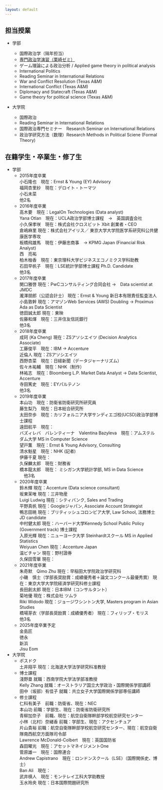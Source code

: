 ```yaml
---
layout: default
---
```


## 担当授業
- 学部
  - 国際政治学（隔年担当）
  - [専門政治学演習（栗崎ゼミ）](./u-seminar-j.html)
  - ゲーム理論による政治分析 / Applied game theory in political analysis
  - International Politics
  - Reading Seminar in International Relations
  - War and Conflict Resolution (Texas A&M)
  - International Conflict (Texas A&M)
  - Diplomacy and Statecraft (Texas A&M)
  - Game theory for political science (Texas A&M)

- 大学院
  - 国際政治
  - Reading Seminar in International Relations
  - 国際政治専門セミナー　Research Seminar on International Relations
  - 政治学研究方法（数理）Research Methods in Political Sciene (Formal Theory)

## 在籍学生・卒業生・修了生
- 学部
  - 2015年度卒業 <br>
    小石隆也　現在：Ernst & Young (EY) Advisory <br>
    福岡杏里紗　現在：デロイト・トーマツ <br>
    小石未菜 <br>
    他2名 <br>
  - 2016年度卒業 <br>
    高木要　現在：LegalOn Technologies (Data analyst) <br>
    Yana Otlan　現在：UCLA政治学部博士課程　→　英国調査会社 <br>
    小久保孝咲　現在：株式会社クロスビット Xbit 創業者・CEO <br>
    倉嶋麻里 現在：株式会社アイリス／ 東京大学大学院医学系研究科公共健康医学専攻 <br>
    板橋飛雄馬　現在：伊藤忠商事　→ KPMG Japan (Financial Risk Analyst) <br>
    西　亮祐 <br>
    柏木柚香　現在：東京理科大学ビジネスエコノミクス学科助教 <br>
    石田早帆子　現在：LSE統計学部博士課程 Ph.D. Candidate <br>
    他3名 <br>
  - 2017年度卒業 <br>
    関口雅啓 現在：PwCコンサルティング合同会社 →　Data scientist at JMDC <br>
    瀧澤朋郎（公認会計士） 現在：Ernst & Young 新日本有限責任監査法人 <br>
    小島敦幹  現在：アマゾンWeb Services (AWS) Doubling → Proximus Ada as Data Scientist <br>
    徳田誠太郎 現在：東映 <br>
    佐藤和煇　現在：三井住友信託銀行 <br>
    他3名 <br>
  - 2018年度卒業 <br>
    成珂 (Ka Cheng)  現在：ZSアソシエイツ (Decision Analytics Associate) <br>
    工藤俊平　現在：IBM -> Accenture <br>
    近倫人  現在：ZSアソシエイツ <br>
    西野杏菜　現在：日経新聞（データジャーナリズム） <br>
    佐々木祐輔　現在：NHK（制作） <br>
    林祐志　現在：Bloomberg L.P. Market Data Analyst -> Data Scientist, Accenture <br>
    寺田篤史　現在：EYパルテノン <br>
    他3名 <br>
  - 2019年度卒業 <br>
    本山功　現在：防衛省防衛研究所研究員 <br>
    藤生梨乃　現在：日本総合研究所 <br>
    太田奈歩　現在：カリフォルニア大学サンディエゴ校(UCSD)政治学部博士課程 <br>
    遠田航平　現在： <br>
    バズィレバ　バレンティーナ　Valentina Bazyleva　現在：アムステルダム大学 MS in Computer Science <br>
    望戸薫　現在：Ernst & Young Advisory, Consulting <br>
    清水魁星　現在：NHK (記者) <br>
    伊藤千夏 現在： <br>
    久保麟太郎　現在：財務省 <br>
    橋本龍太郎　現在： ミシガン大学統計学部, MS in Data Science <br>
  　他3名 <br>
  - 2020年度卒業<br>
    鈴木輝  現在：Accenture (Data science consultant) <br>
    坂東茉唯  現在：三井物産 <br>
    Luigi Ludwig  現在：シティバンク, Sales and Trading <br>
    平野真帆  現在：Googleジャパン, Associate Account Strategist <br>
    鴨志田暁  現在：ブリティッシュコロンビア大学, Law School, 法務博士JD candidate <br>
    中村健太郎  現在：ハーバード大学Kennedy School Public Policy (Government track) 博士課程 <br>
    入原光輝  現在：ニューヨーク大学 Steinhardtスクール MS in Applied Statistics <br>
    Weiyuan Chen  現在：Accenture Japan <br>
    温ビチャン  現在：野村證券 <br>
    久保田雪華  現在： <br>
  - 2021年度卒業 <br>
    朱奇默　Qimo Zhu  現在：早稲田大学院政治学研究科 <br>
    小磯　慎士（学部長奨励賞：成績優秀者＋論文コンクール最優秀賞）  現在：東京大学大学院経済学研究科修士課程 <br>
    長田創太郎  現在：日本IBM（コンサルタント） <br>
    菊地優  現在：株式会社 ツムラ <br>
    Riki Widodo  現在：ジョージワシントン大学, Masters program in Asian Studies <br>
    橋場芽衣（学部長奨励賞：成績優秀者）  現在：フィリップ・モリス <br>
    他3名 <br>
  - 2025年度卒業予定 <br>
    金島匠 <br>
    徳永 <br>
    新浜 <br>
    Jisu Eom <br>
- 大学院
  - ポスドク <br>
    土井翔平  現在：北海道大学法学研究科准教授
  - 博士課程 <br>
    淺野塁  就職：西南学院大学法学部准教授 <br>
    Kelly Zhang  就職：オーストラリア国立大学政治・国際関係学部講師 <br>
    田中（坂部）有佳子  就職：共立女子大学国際関係学部専任講師 <br>
  - 修士課程 <br>
    仁科有美子　前職：防衛省、現在：NEC <br>
    本山功  前職：学部生、現在：防衛省防衛研究所 <br>
    青柳加奈子　前職、現在：航空自衛隊幹部学校航空研究センター <br>
    小林（北村）奈緒香  前職：学部生、現在：アクセンチュア <br>
    片山貴裕 前職：航空自衛隊幹部学校航空研究センター、現在：航空自衛隊南西航空方面隊司令部 <br>
    Lawrence McDonald-Colbert　現在：英国国防省 <br>
    森田曜光　現在：アセットマネイジメントOne <br>
    菅原雄一　現在：国際連合 <br>
    Andrew Capistrano　現在：ロンドンスクール（LSE）（国際関係史、博士） <br>
    Ban Ali　現在： <br>
    武井槙人　現在：モンテレイ工科大学助教授 <br>
    玉水玲央  現在：日本国際問題研究所 <br>


